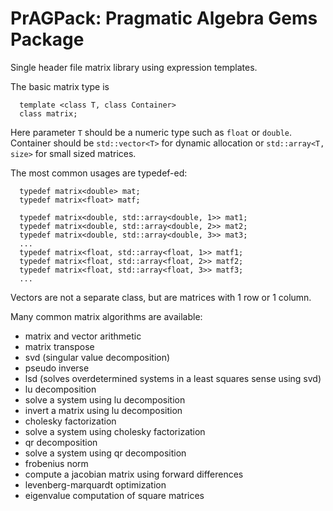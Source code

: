 # PrAGPack: Pragmatic Algebra Gems Package
Single header file matrix library using expression templates.

The basic matrix type is
```
  template <class T, class Container>
  class matrix;
```
Here parameter `T` should be a numeric type such as `float` or `double`.
Container should be `std::vector<T>` for dynamic allocation or `std::array<T, size>`
for small sized matrices.

The most common usages are typedef-ed:
```
  typedef matrix<double> mat;
  typedef matrix<float> matf;
  
  typedef matrix<double, std::array<double, 1>> mat1;
  typedef matrix<double, std::array<double, 2>> mat2;
  typedef matrix<double, std::array<double, 3>> mat3;
  ...
  typedef matrix<float, std::array<float, 1>> matf1;
  typedef matrix<float, std::array<float, 2>> matf2;
  typedef matrix<float, std::array<float, 3>> matf3;
  ...
```

Vectors are not a separate class, but are matrices with 1 row or 1 column.

Many common matrix algorithms are available:
- matrix and vector arithmetic
- matrix transpose
- svd (singular value decomposition)
- pseudo inverse
- lsd (solves overdetermined systems in a least squares sense using svd)
- lu decomposition
- solve a system using lu decomposition
- invert a matrix using lu decomposition
- cholesky factorization
- solve a system using cholesky factorization
- qr decomposition
- solve a system using qr decomposition
- frobenius norm
- compute a jacobian matrix using forward differences
- levenberg-marquardt optimization
- eigenvalue computation of square matrices